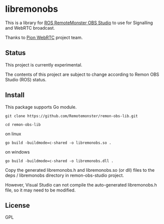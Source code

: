 # libremonobs

This is a library for [ROS RemoteMonster OBS Studio](https://github.com/RemoteMonster/remon-obs-studio) to use for Signalling and WebRTC broadcast.

Thanks to [Pion WebRTC](https://github.com/pion/webrtc) project team.

## Status

This project is currently experimental.

The contents of this project are subject to change according to Remon OBS Studio (ROS) status.

## Install

This package supports Go module.
```
git clone https://github.com/Remotemonster/remon-obs-lib.git
```
```
cd remon-obs-lib
```

on linux
```
go build -buildmode=c-shared -o libremonobs.so .
```
on windows
```
go build -buildmode=c-shared -o libremonobs.dll .
```

Copy the generated libremonobs.h and libremonobs.so (or dll) files to the deps / libremonobs directory in remon-obs-studio project.

However, Visual Studio can not compile the auto-generated libremonobs.h file, so it may need to be modified.


## License

GPL



